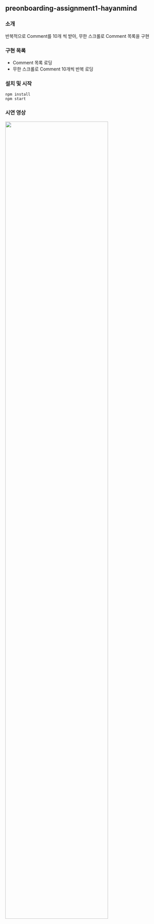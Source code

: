 ## preonboarding-assignment1-hayanmind

### 소개
반복적으로 Comment를 10개 씩 받아, 무한 스크롤로 Comment 목록을 구현

### 구현 목록
* Comment 목록 로딩
* 무한 스크롤로 Comment 10개씩 반복 로딩

### 설치 및 시작
```
npm install
npm start
```
### 시연 영상
<img width="80%" src="(https://user-images.githubusercontent.com/54504352/127201394-1cd61c27-3f52-4cbf-8745-cbc3337cc3d2.gif"/>
